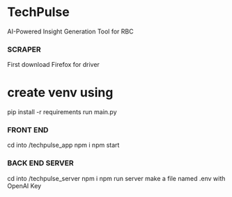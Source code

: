 # TechPulse
AI-Powered Insight Generation Tool for RBC

### SCRAPER ###
First download Firefox for driver

# create venv using
pip install -r requirements
run main.py

### FRONT END ###
cd into /techpulse_app
npm i
npm start

### BACK END SERVER ###
cd into /techpulse_server
npm i
npm run server
make a file named .env with OpenAI Key
